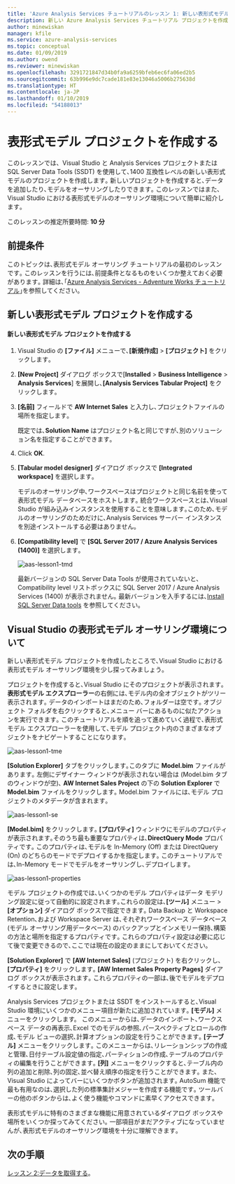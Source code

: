 ```yaml
---
title: 'Azure Analysis Services チュートリアルのレッスン 1: 新しい表形式モデル プロジェクトを作成する | Microsoft Docs'
description: 新しい Azure Analysis Services チュートリアル プロジェクトを作成する方法を説明します｡
author: minewiskan
manager: kfile
ms.service: azure-analysis-services
ms.topic: conceptual
ms.date: 01/09/2019
ms.author: owend
ms.reviewer: minewiskan
ms.openlocfilehash: 3291721847d34b0fa9a6259bfeb6ec6fa06ed2b5
ms.sourcegitcommit: 63b996e9dc7cade181e83e13046a5006b275638d
ms.translationtype: HT
ms.contentlocale: ja-JP
ms.lasthandoff: 01/10/2019
ms.locfileid: "54188013"
---
```

# <a name="create-a-tabular-model-project"></a>表形式モデル プロジェクトを作成する

このレッスンでは、Visual Studio と Analysis Services プロジェクトまたは SQL Server Data Tools (SSDT) を使用して､1400 互換性レベルの新しい表形式モデルのプロジェクトを作成します｡ 新しいプロジェクトを作成すると､データを追加したり､モデルをオーサリングしたりできます｡ このレッスンではまた､Visual Studio における表形式モデルのオーサリング環境について簡単に紹介します｡  
  
このレッスンの推定所要時間: **10 分**  
  
## <a name="prerequisites"></a>前提条件  
このトピックは､表形式モデル オーサリング チュートリアルの最初のレッスンです｡ このレッスンを行うには､前提条件となるものをいくつか整えておく必要があります｡ 詳細は､｢[Azure Analysis Services - Adventure Works チュートリアル](../tutorials/aas-adventure-works-tutorial.md)｣を参照してください｡  
  
## <a name="create-a-new-tabular-model-project"></a>新しい表形式モデル プロジェクトを作成する  
  
#### <a name="to-create-a-new-tabular-model-project"></a>新しい表形式モデル プロジェクトを作成する  
  
1.  Visual Studio の **[ファイル]** メニューで､**[新規作成]** > **[プロジェクト]** をクリックします｡  
  
2.  **[New Project]** ダイアログ ボックスで[**Installed** > **Business Intelligence** > **Analysis Services**] を展開し､**[Analysis Services Tabular Project]** をクリックします｡  
  
3.  **[名前]** フィールドで **AW Internet Sales** と入力し､プロジェクトファイルの場所を指定します｡  
  
    既定では､**Solution Name** はプロジェクト名と同じですが､別のソリューション名を指定することができます｡  
  
4.  Click **OK**.  
  
5.  **[Tabular model designer]** ダイアログ ボックスで **[Integrated workspace]** を選択します｡  
  
    モデルのオーサリング中､ワークスペースはプロジェクトと同じ名前を使って表形式モデル データベースをホストします｡ 統合ワークスペースとは､Visual Studio が組み込みインスタンスを使用することを意味します｡このため､モデルのオーサリングのためだけに､Analysis Services サーバー インスタンスを別途インストールする必要はありません｡
      
6.  **[Compatibility level]** で **[SQL Server 2017 / Azure Analysis Services (1400)]** を選択します｡   
 
    ![aas-lesson1-tmd](../tutorials/media/aas-lesson1-tmd.png)
      
    最新バージョンの SQL Server Data Tools が使用されていないと､Compatibility level リストボックスに SQL Server 2017 / Azure Analysis Services (1400) が表示されません｡ 最新バージョンを入手するには､[Install SQL Server Data tools](https://docs.microsoft.com/sql/ssdt/download-sql-server-data-tools-ssdt) を参照してください｡  
      
  
## <a name="understanding-the-visual-studio-tabular-model-authoring-environment"></a>Visual Studio の表形式モデル オーサリング環境について  
新しい表形式モデル プロジェクトを作成したところで､Visual Studio における表形式モデル オーサリング環境を少し探ってみましょう｡  
  
プロジェクトを作成すると､Visual Studio にそのプロジェクトが表示されます｡ **表形式モデル エクスプローラー**の右側には､モデル内の全オブジェクトがツリー表示されます｡ データのインポートはまだのため､フォルダーは空です｡ オブジェクト フォルダを右クリックすると､メニュー バーにあるものに似たアクションを実行できます｡ このチュートリアルを順を追って進めていく過程で､表形式モデル エクスプローラーを使用して､モデル プロジェクト内のさまざまなオブジェクトをナビゲートすることになります｡

![aas-lesson1-tme](../tutorials/media/aas-lesson1-tme.png)

**[Solution Explorer]** タブをクリックします｡このタブに **Model.bim** ファイルがあります｡ 左側にデザイナー ウィンドウが表示されない場合は (Model.bim タブのウィンドウが空)､ **AW Internet Sales Project** の下の **Solution Explorer** で **Model.bim** ファイルをクリックします｡ Model.bim ファイルには､モデル プロジェクトのメタデータが含まれます｡ 

![aas-lesson1-se](../tutorials/media/aas-lesson1-se.png)
  
**[Model.bim]** をクリックします｡ **[プロパティ]** ウィンドウにモデルのプロパティが表示されます｡そのうち最も重要なプロパティは､**DirectQuery Mode** プロパティです｡ このプロパティは､モデルを In-Memory (Off) または DirectQuery (On) のどちらのモードでデプロイするかを指定します｡ このチュートリアルでは､In-Memory モードでモデルをオーサリングし､デプロイします｡

![aas-lesson1-properties](../tutorials/media/aas-lesson1-properties.png)
  
モデル プロジェクトの作成では､いくつかのモデル プロパティはデータ モデリング設定に従って自動的に設定されます｡これらの設定は､**[ツール]** メニュー > **[オプション]** ダイアログ ボックスで指定できます｡ Data Backup と Workspace Retention､および Workspace Server は､それぞれワークスペース データベース (モデル オーサリング用データベース) のバックアップとインメモリー保持､構築の方法と場所を指定するプロパティです｡ これらのプロパティ設定は必要に応じて後で変更できるので､ここでは現在の設定のままにしておいてください｡  

**[Solution Explorer]** で **[AW Internet Sales]** (プロジェクト) を右クリックし､**[プロパティ]** をクリックします｡ **[AW Internet Sales Property Pages]** ダイアログ ボックスが表示されます｡ これらプロパティの一部は､後でモデルをデプロイするときに設定します｡  
  
Analysis Services プロジェクトまたは SSDT をインストールすると､Visual Studio 環境にいくつかのメニュー項目が新たに追加されています｡ **[モデル]** メニューをクリックします。 このメニューからは､データのインポート､ワークスペース データの再表示､Excel でのモデルの参照､パースペクティブとロールの作成､モデル ビューの選択､計算オプションの設定を行うことができます｡ **[テーブル]** メニューをクリックします｡ このメニューからは､リレーションシップの作成と管理､日付テーブル設定値の指定､パーティションの作成､テーブルのプロパティの編集を行うことができます｡ **[列]** メニューをクリックすると､テーブル内の列の追加と削除､列の固定､並べ替え順序の指定を行うことができます｡ また、Visual Studio によってバーにいくつかボタンが追加されます｡ AutoSum 機能で最も有用なのは､選択した列の標準集計メジャーを作成する機能です｡ ツールバーの他のボタンからは､よく使う機能やコマンドに素早くアクセスできます｡  
  
表形式モデルに特有のさまざまな機能に用意されているダイアログ ボックスや場所をいくつか探ってみてください｡ 一部項目がまだアクティブになっていませんが､表形式モデルのオーサリング環境を十分に理解できます｡  
  

## <a name="whats-next"></a>次の手順
[レッスン 2:データを取得する](../tutorials/aas-lesson-2-get-data.md)。

  
  
  

